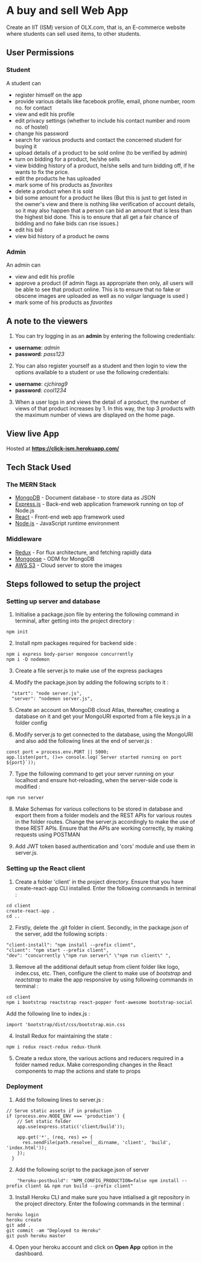 # A buy and sell Web App

Create an IIT (ISM) version of OLX.com, that is, an E-commerce website where students can sell used items, to other students.

## User Permissions

### Student

A student can

* register himself on the app
* provide various details like facebook profile, email, phone number, room no. for contact
* view and edit his profile
* edit privacy settings (whether to include his contact number and room no. of hostel)
* change his password
* search for various products and contact the concerned student for buying it
* upload details of a product to be sold online (to be verified by admin)
* turn on bidding for a product, he/she sells
* view bidding history of a product, he/she sells and turn bidding off, if he wants to fix the price.
* edit the products he has uploaded
* mark some of his products as *favorites*
* delete a product when it is sold
* bid some amount for a product he likes (But this is just to get listed in the owner's view and there is nothing like verification of account details, so it may also happen that a person can bid an amount that is less than the highest bid done. This is to ensure that all get a fair chance of bidding and no fake bids can rise issues.)
* edit his bid
* view bid history of a product he owns

### Admin

An admin can

* view and edit his profile
* approve a product (if admin flags as appropriate then only,
all users will be able to see that product online. This is to ensure that no fake or obscene images are uploaded as well as no vulgar language is used )
* mark some of his products as *favorites*

## A note to the viewers

1. You can try logging in as an **admin** by entering the following credentials:

* **username**: *admin*
* **password**: *pass123*

2. You can also register yourself as a student and then login to view the options available to a student or use the following credentials:

* **username**: *cjchirag9*
* **password**: *cool1234*

3. When a user logs in and views the detail of a product, the number of views of that product increases by 1. In this way, the top 3 products with the maximum number of views are displayed on the home page.

## View live App

Hosted at **https://click-ism.herokuapp.com/**

## Tech Stack Used

### The MERN Stack

* [MongoDB](https://docs.mongodb.com/) - Document database - to store data as JSON 
* [Express.js](https://devdocs.io/express/) - Back-end web application framework running on top of Node.js
* [React](https://reactjs.org/docs/) - Front-end web app framework used
* [Node.js](https://nodejs.org/en/docs/) - JavaScript runtime environment 

### Middleware

* [Redux](https://redux.js.org/basics/usage-with-react) - For flux architecture, and fetching rapidly data
* [Mongoose](https://mongoosejs.com/docs/guide.html) - ODM for MongoDB
* [AWS S3](https://console.aws.amazon.com/s3/) - Cloud server to store the images

## Steps followed to setup the project

### Setting up server and database

1. Initialise a package.json file by entering the following command in terminal, after getting into the project directory :

```(bash)
npm init
```

2. Install npm packages required for backend side :

```(bash)
npm i express body-parser mongoose concurrently
npm i -D nodemon
```

3. Create a file server.js to make use of the express packages 

4. Modify the package.json by adding the following scripts to it :

```(JSON)
  "start": "node server.js",
  "server": "nodemon server.js",
```

5. Create an account on MongoDB cloud Atlas, thereafter, creating a database on it and get your MongoURI exported from a file keys.js in a folder config

6. Modify server.js to get connected to the database, using the MongoURI and also add the following lines at the end of server.js :

```(JavaScript)
const port = process.env.PORT || 5000;
app.listen(port, ()=> console.log(`Server started running on port ${port}`));
```

7. Type the following command to get your server running on your localhost and ensure hot-reloading, when the server-side code is modified :

```(bash)
npm run server
```

8. Make Schemas for various collections to be stored in database and export them from a folder models and the REST APIs for various routes in the folder routes. Change the server.js accordingly to make the use of these REST APIs. Ensure that the APIs are working correctly, by making requests using POSTMAN

9. Add JWT token based authentication and 'cors' module and use them in server.js. 

### Setting up the React client

1. Create a folder 'client' in the project directory. Ensure that you have create-react-app CLI installed. Enter the following commands in terminal :

```(bash)
cd client
create-react-app .
cd ..
```

2. Firstly, delete the .git folder in client. Secondly, in the package.json of the server, add the following scripts :

```(JSON)
"client-install": "npm install --prefix client",
"client": "npm start --prefix client",
"dev": "concurrently \"npm run server\" \"npm run client\" ",
```

3. Remove all the additional default setup from client folder like logo, index.css, etc. Then, configure the client to make use of *bootstrap* and *reactstrap* to make the app responsive by using following commands in terminal :

```(bash)
cd client
npm i bootstrap reactstrap react-popper font-awesome bootstrap-social
```

Add the following line to index.js :

```(JavaScript)
import 'bootstrap/dist/css/bootstrap.min.css
```

4. Install Redux for maintaining the state :

```(Terminal)
npm i redux react-redux redux-thunk
```

5. Create a redux store, the various actions and reducers required in a folder named redux. Make corresponding changes in the React components to map the actions and state to props

### Deployment

1. Add the following lines to server.js :

```(JavaScript)
// Serve static assets if in production
if (process.env.NODE_ENV === 'production') {
    // Set static folder
    app.use(express.static('client/build'));
  
    app.get('*', (req, res) => {
      res.sendFile(path.resolve(__dirname, 'client', 'build', 'index.html'));
    });
  }
```

2. Add the following script to the package.json of server

```(JSON)
    "heroku-postbuild": "NPM_CONFIG_PRODUCTION=false npm install --prefix client && npm run build --prefix client"
```

3. Install Heroku CLI and make sure you have intialised a git repository in the project directory. Enter the following commands in the terminal :

```(bash)
heroku login
heroku create
git add .
git commit -am "Deployed to Heroku"
git push heroku master
```

4. Open your heroku account and click on **Open App** option in the dashboard.
